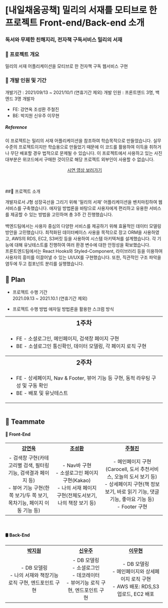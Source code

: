 # [내일채움공책] 밀리의 서재를 모티브로 한 프로젝트 Front-end/Back-end 소개
### 독서와 무제한 친해지리, 전자책 구독서비스 밀리의 서재

### 📒 프로젝트 개요
밀리의 서재 어플리케이션을 모티브로 한 전자책 구독 웹서비스 구현 

### 📒 개발 인원 및 기간
개발기간 : 2021/09/13 ~ 2021/10/1 (연휴기간 제외)
개발 인원 : 프론트엔드 3명, 백엔드 3명
개발자<br>

- FE: 강연옥 조성환 주철진 <br>
- BE: 박지원 신우주 이무현 <br>

##### Reference
이 프로젝트는 밀리의 서재 어플리케이션을 참조하여 학습목적으로 만들었습니다.
실무수준의 프로젝트이지만 학습용으로 만들었기 때문에 이 코드를 활용하여 이득을 취하거나 무단 배포할 경우 법적으로 문제될 수 있습니다.
이 프로젝트에서 사용하고 있는 사진 대부분은 위코드에서 구매한 것이므로 해당 프로젝트 외부인이 사용할 수 없습니다.


<div id=header align="center">
  <img src="">
  <a href="https://youtu.be/tThYy28aRaU">시연 영상 보러가기</a>
</div>

<br>
<br>

##📘 프로젝트 소개

개발자로서 J형 성장곡선을 그리기 위해 '밀리의 서재' 어플리케이션을 벤치마킹하여 웹서비스를 구축했습니다. 애자일 방법론을 바탕으로 사용자에게 편리하고 유용한 서비스를 제공할 수 있는 방법을 고민하며 총 3주 간 진행했습니다. <br><br>
백엔드팀에서는 사용자 중심의 다양한 서비스를 제공하기 위해 효율적인 데이터 모델링 방안을 고민했습니다. 최적화된 데이터베이스 사용을 목적으로 장고 ORM을 사용하였고, AWS의 RDS, EC2, S3버킷 등을 사용하여 시스템 아키텍쳐를 설계했습니다. 각 기능에 대해 유닛테스트를 진행하여 여러 환경 변수에 대한 안정성을 확보했습니다. <br>
프론트엔드팀에서는 React Hooks와 Styled-Component, 라이브러리 등을 이용하여 사용자의 흥미를 이끌어낼 수 있는 UI/UX를 구현했습니다. 또한, 직관적인 구조 파악을 염두에 두고 컴포넌트 분리를 실행했습니다.<br>


## 📅 Plan
* 프로젝트 수행 기간<br>
  2021.09.13 ~ 2021.10.1 (연휴기간 제외)

* 프로젝트 수행 방법
  애자일 방법론을 활용한 스크럼 방식 

<table style="text-align:center; margin:auto;">
  <tr>
    <th colspan="4" style="font-size:20px">1주차</th>
  </tr>
  <tr>
    <td colspan="4">
      <ul style="text-align:left">
        <li> FE - 소셜로그인, 메인페이지, 검색창 페이지 구현</li>
        <li> BE - 소셜로그인 통신확인, 데이터 모델링, 각 페이지 로직 구현</li>
      </ul>
    </td>
  </tr>
  <tr>
    <th colspan="4" style="font-size:20px">2주차</th>
  </tr>
  <tr>
    <td colspan="4">
      <ul style="text-align:left">
        <li> FE - 상세페이지, Nav & Footer, 뷰어 기능 등 구현, 동적 라우팅 구성 및 구동 확인</li>
        <li> BE - 배포 및 유닛테스트 </li>
      </ul>
    </td>
  </tr>
  </table>

<br>

## 📕 Teammate

<div id=teammate>
  <h4> 🎨 Front-End </h4>
  <table style="text-align:center;">
    <tr>
      <th><a href="https://github.com/janine-kang">강연옥</a></th>
      <th><a href="https://github.com/choseonghwan91">조성환</a></th>
      <th><a href="https://github.com/JUCHEOLJIN">주철진</a></th>
    </tr>
    <tr>
      <td>
        - 검색창 구현(카테고리별 검색, 필터링 기능, 검색결과 페이지 등)<br>
        - 뷰어 기능 구현(한 쪽 보기/두 쪽 보기, 목차기능, 페이지 이동 기능 등)
      </td>
      <td>
        - Nav바 구현<br>
        - 소셜로그인 페이지 구현(Kakao)<br>
        - 나의 서재 페이지 구현(전체도서보기, 나의 책장 보기 등)
      </td>
      <td>
        - 메인페이지 구현(Carocell, 도서 추천서비스, 오늘의 도서 보기 등)<br>
        - 상세페이지 구현(책 정보 보기, 바로 읽기 기능, 댓글 기능, 좋아요 기능 등)<br>
        - Footer 구현
      </td>
    </tr>
  </table>
  <br>
  <h4> 🛢 Back-End </h4>
  <table style="text-align:center;">
    <tr>
      <th><a href="https://github.com/jiwon5304">박지원</a></th>
      <th><a href="https://github.com/shinwooju">신우주</a></th>
      <th><a href="https://github.com/PeterLEEEEEE">이무현</a></th>
    </tr>
    <tr>
      <td>
        - DB 모델링<br>
        - 나의 서재와 책장기능 로직 구현, 엔드포인트 구현 <br>
      </td>
      <td>
        - DB 모델링<br>
        - 소셜로그인<br>
        - 데코레이터<br>
        - 뷰어기능 로직 구현, 엔드포인트 구현 
      </td>
      <td>
        - DB 모델링<br>
        - 메인페이지와 상세페이지 로직 구현<br>
        - AWS 배포: RDS,S3 업로드, EC2 배포
      </td>
    </tr>       
  </table>
  <br>
  
</div>
